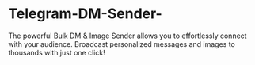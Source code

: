# Telegram-DM-Sender-
The powerful Bulk DM &amp; Image Sender allows you to effortlessly connect with your audience. Broadcast personalized messages and images to thousands with just one click! 
